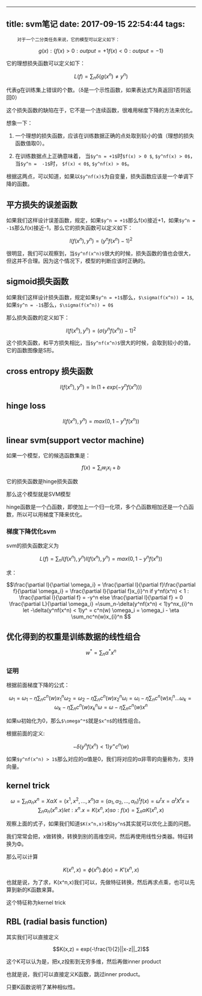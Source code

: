 
---
title: svm笔记
date: 2017-09-15 22:54:44
tags:
---
        对于一个二分类任务来说，它的模型可以定义如下：

```math
        g(x):
        \lbrace
        
        f(x) > 0 : output = +1 


        f(x) < 0 : output = -1
        
        \rbrace
```

它的理想损失函数可以定义如下：

```math

L(f) = \sum_n\delta(g(x^n)\neq y^n)

```
代表g在训练集上错误的个数。（δ是一个示性函数，如果表达式为真返回1否则返回0）

这个损失函数的缺陷在于，它不是一个连续函数，很难用梯度下降的方法来优化。


想象一下：
1. 一个理想的损失函数，应该在训练数据正确的点处取到较小的值（理想的损失函数值取0）。

2. 在训练数据点上正确意味着， 当`$y^n = +1$`时`$f(x) > 0 $`, `$y^nf(x) > 0$`，当`$y^n =  -1$`时， `$f(x) < 0$`,
`$y^nf(x) > 0$`。

根据这两点，可以知道，如果以`$y^nf(x)$`为自变量，损失函数应该是一个单调下降的函数。


## 平方损失的误差函数
如果我们这样设计误差函数，规定，如果`$y^n = +1$`那么f(x)接近+1，如果`$y^n = -1$`那么f(x)接近-1，那么它的损失函数可以定义如下：

```math
l(f(x^n), y^n) = (y^nf(x^n) - 1)^2
```

很明显，我们可以观察到，当`$y^nf(x^n)$`很大的时候，损失函数的值也会很大，但这并不合理。因为这个情况下，模型的判断应该时正确的。

## sigmoid损失函数

如果我们这样设计损失函数，规定如果`$y^n = +1$`那么，`$\sigma(f(x^n)) = 1$`,如果`$y^n = -1$`那么，`$\sigma(f(x^n)) = 0$`

那么损失函数的定义如下：

```math
l(f(x^n), y^n) = (\sigma(y^nf(x^n)) - 1)^2

```

这个损失函数，和平方损失相比，当`$y^nf(x^n)$`很大的时候，会取到较小的值，它的函数图像是S形。

## cross entropy 损失函数

```math

l(f(x^n), y^n) = \ln(1+exp(-y^nf(x^n)))
```

## hinge loss

```math

l(f(x^n), y^n) = max(0, 1-y^nf(x^n))
```


## linear svm(support vector machine)

如果一个模型，它的候选函数集是：

```math
f(x) = \sum_iw_ix_i + b

```

它的损失函数是hinge损失函数

那么这个模型就是SVM模型

hinge函数是一个凸函数，即使加上一个归一化项，多个凸函数相加还是一个凸函数，所以可以用梯度下降来优化。

### 梯度下降优化svm

svm的损失函数定义为
```math
L(f) = \sum_nl(f(x^n), y^n)

l(f(x^n), y^n) = max(0, 1-y^nf(x^n))



```

求：
```math
\frac{\partial l}{\partial \omega_i}
= \frac{\partial l}{\partial f}\frac{\partial f}{\partial \omega_i}
= \frac{\partial l}{\partial f}x_{i}^n

if 

y^nf(x^n) < 1 : \frac{\partial l}{\partial f} = -y^n

else 

\frac{\partial l}{\partial f} = 0

\frac{\partial L}{\partial \omega_i}
=\sum_n-\delta(y^nf(x^n) < 1)y^nx_{i}^n

let

-\delta(y^nf(x^n) < 1)y^ = c^n(w)

\omega_i = \omega_i - \eta \sum_nc^n(w)x_{i}^n

```

## 优化得到的权重是训练数据的线性组合



```math
w^* = \sum_n\alpha^*x^n

```

### 证明

根据前面梯度下降的公式：

```math
\omega_1 = \omega_1 - \eta \sum_nc^n(w)x_{1}^n

\omega_2 = \omega_2 - \eta \sum_nc^n(w)x_{2}^n

\omega_i = \omega_i - \eta \sum_nc^n(w)x_{i}^n

...

\omega_k = \omega_k - \eta \sum_nc^n(w)x_{k}^n


\omega = \omega - \eta \sum_nc^n(w)x^n

```

如果ω初始化为0，那么`$\omega^*$`就是`$x^n$`的线性组合。

根据前面的定义:
```math
-\delta(y^nf(x^n) < 1)y^ = c^n(w)

```
如果`$y^nf(x^n) > 1$`那么对应的α值是0，我们将对应的α非零的向量称为，支持向量。

## kernel trick

```math
\omega = \sum_n \alpha_nx^n = X\alpha

X = (x^1, x^2, ...,x^n)

\alpha = (\alpha_1,\alpha_2,...,\alpha_n)^t

f(x) = \omega^tx

= \alpha^tX^tx

= \sum_n\alpha_n(x^n.x)

let : x^n.x = K(x^n,x)

so: f(x) = \sum_n \alpha K(x^n,x)
```

观察上面的式子，如果我们知道`$K(x^n,x)$`和`$y^n$`其实就可以优化上面的问题。

我们常常会把，x做转换，转换到别的高维空间，然后再使用线性分类器。特征转换为Φ。

那么可以计算
```math
K(x^n, x) = \phi(x^n).\phi(x)

=K'(x^n,x)
```

也就是说，为了求，K(x^n,x)我们可以，先做特征转换，然后再求点乘，也可以先算到新的K函数来算。

这个特征称为kernel trick

## RBL (radial basis function)
其实我们可以直接定义
```math
K(x,z) = exp(-\frac{1}{2}||x-z||_2)
```

这个K可以认为是，把x,z投影到无穷多维，然后再做inner product


也就是说，我们可以直接定义K函数，跳过inner product。

只要K函数说明了某种相似性。






















